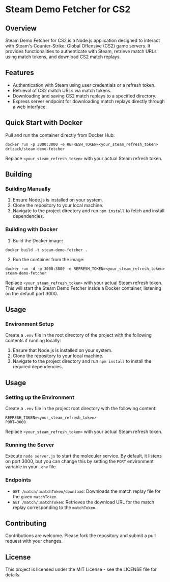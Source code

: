 # Steam Demo Fetcher for CS2

## Overview

Steam Demo Fetcher for CS2 is a Node.js application designed to interact with Steam's Counter-Strike: Global Offensive (CS2) game servers. 
It provides functionalities to authenticate with Steam, retrieve match URLs using match tokens, and download CS2 match replays.

## Features

- Authentication with Steam using user credentials or a refresh token.
- Retrieval of CS2 match URLs via match tokens.
- Downloading and saving CS2 match replays to a specified directory.
- Express server endpoint for downloading match replays directly through a web interface.

## Quick Start with Docker

Pull and run the container directly from Docker Hub:
```shell
docker run -p 3000:3000 -e REFRESH_TOKEN=<your_steam_refresh_token> drtzack/steam-demo-fetcher
```

Replace `<your_steam_refresh_token>` with your actual Steam refresh token.

## Building

### Building Manually

1. Ensure Node.js is installed on your system.
2. Clone the repository to your local machine.
3. Navigate to the project directory and run `npm install` to fetch and install dependencies.

### Building with Docker

1. Build the Docker image:
```shell
docker build -t steam-demo-fetcher .
```
2. Run the container from the image:
```shell
docker run -d -p 3000:3000 -e REFRESH_TOKEN=<your_steam_refresh_token> steam-demo-fetcher
```

Replace `<your_steam_refresh_token>` with your actual Steam refresh token. This will start the Steam Demo Fetcher inside a Docker container, listening on the default port 3000.

## Usage

### Environment Setup

Create a `.env` file in the root directory of the project with the following contents if running locally:

1. Ensure that Node.js is installed on your system.
2. Clone the repository to your local machine.
3. Navigate to the project directory and run `npm install` to install the required dependencies.

## Usage

### Setting up the Environment

Create a `.env` file in the project root directory with the following content:

```
REFRESH_TOKEN=<your_steam_refresh_token>
PORT=3000
```

Replace `<your_steam_refresh_token>` with your actual Steam refresh token.

### Running the Server

Execute `node server.js` to start the moleculer service. By default, it listens on port 3000, but you can change this by setting the `PORT` environment variable in your `.env` file.

### Endpoints

- `GET /match/:matchToken/download`: Downloads the match replay file for the given `matchToken`.
- `GET /match/:matchToken`: Retrieves the download URL for the match replay corresponding to the `matchToken`.

## Contributing

Contributions are welcome. Please fork the repository and submit a pull request with your changes.

## License

This project is licensed under the MIT License - see the LICENSE file for details.

